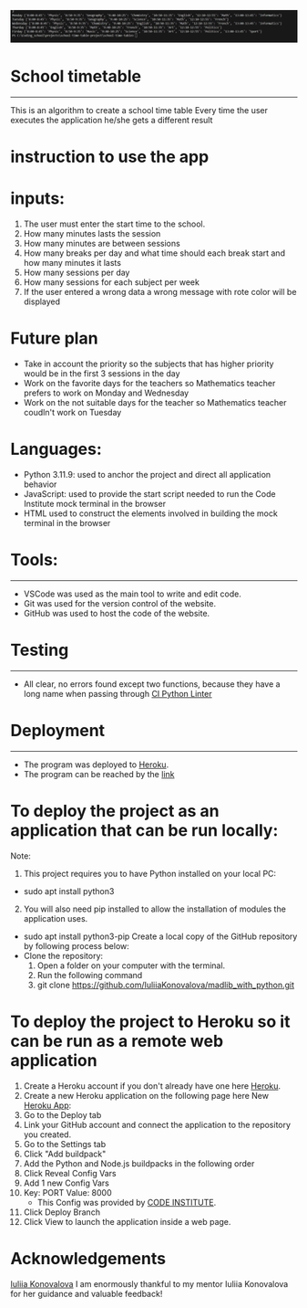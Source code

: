 ![School timetable](assets/images/result-image.png)

# School timetable 
---
This is an algorithm to create a school time table 
Every time the user executes the application he/she gets a different result

# instruction to use the app
# inputs:
1. The user must enter the start time to the school.
2. How many minutes lasts the session
3. How many minutes are between sessions
4. How many breaks per day and what time should each break start and how many minutes it lasts
5. How many sessions per day
6. How many sessions for each subject per week
7. If the user entered a wrong data a wrong message with rote color will be displayed

# Future plan
* Take in account the priority so the subjects that has higher priority would be in the first 3 sessions in the day
* Work on the favorite days for the teachers so Mathematics teacher prefers to work on Monday and Wednesday
* Work on the not suitable days for the teacher so Mathematics teacher coudln't work on Tuesday

# Languages:
* Python 3.11.9: used to anchor the project and direct all application behavior
* JavaScript: used to provide the start script needed to run the Code Institute mock terminal in the browser
* HTML used to construct the elements involved in building the mock terminal in the browser


# Tools:
---
* VSCode was used as the main tool to write and edit code.
* Git was used for the version control of the website.
* GitHub was used to host the code of the website.

# Testing
---
* All clear, no errors found except two functions, because they have a long name when passing through [CI Python Linter](https://pep8ci.herokuapp.com/#) 


# Deployment
---
* The program was deployed to [Heroku](https://dashboard.heroku.com/).
* The program can be reached by the [link](https://school-time-table-e8ecb79978ea.herokuapp.com/)
# To deploy the project as an application that can be run locally:
Note:

1. This project requires you to have Python installed on your local PC:
* sudo apt install python3
2. You will also need pip installed to allow the installation of modules the application uses.
* sudo apt install python3-pip
Create a local copy of the GitHub repository by following process below:
* Clone the repository:
    1. Open a folder on your computer with the terminal.
    2. Run the following command
    3. git clone https://github.com/IuliiaKonovalova/madlib_with_python.git
# To deploy the project to Heroku so it can be run as a remote web application
1. Create a Heroku account if you don't already have one here [Heroku](https://dashboard.heroku.com/).
2. Create a new Heroku application on the following page here New [Heroku App](https://dashboard.heroku.com/apps):
3. Go to the Deploy tab
4. Link your GitHub account and connect the application to the repository you created.
5. Go to the Settings tab
6. Click "Add buildpack"
7. Add the Python and Node.js buildpacks in the following order
8. Click Reveal Config Vars
9. Add 1 new Config Vars
10. Key: PORT    Value: 8000
    * This Config was provided by [CODE INSTITUTE](https://codeinstitute.net/de/).
11. Click Deploy Branch
12. Click View to launch the application inside a web page.

# Acknowledgements
[Iuliia Konovalova](https://github.com/IuliiaKonovalova?tab=repositories)
I am enormously thankful to my mentor Iuliia Konovalova for her guidance and valuable feedback!